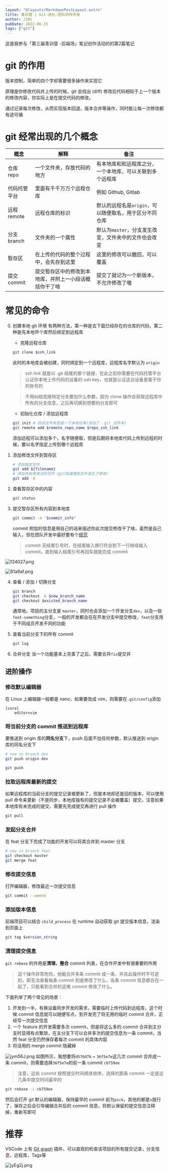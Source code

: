 ```yaml
---
layout: "@layouts/MarkdownPostLayout.astro"
title: 青训营 | Git-进化-团队协作开发
author: J10c
pubDate: 2022-06-15
tags: ["git"]
---
```


这是我参与「第三届青训营 -后端场」笔记创作活动的的第2篇笔记

# git 的作用

版本控制，简单的四个字却需要很多操作来实现它

原理是你修改代码并上传的时候，git 会找出 (diff) 修改后代码相较于上一个版本的修改内容，你实际上是在提交代码的修改。

通过记录每次修改，从而实现版本回退，版本合并等操作，同时能让每一次修改都有迹可循

# git 经常出现的几个概念

| 概念 | 解释 | 备注 |
| --- | --- | --- |
| 仓库 repo | 一个文件夹，存放代码的地方 | 有本地库和和远程库之分，一个本地库，可以关联到多个远程库 | 
| 代码托管平台 | 里面有千千万万个远程仓库 | 例如 Github, Gitlab |
| 远程 remote | 远程仓库的标识 | 默认的远程名是`origin`，可以随便取名，用于区分不同仓库 |
| 分支 branch | 文件夹的一个属性 | 默认为`master`，分支发生改变，文件夹中的文件也会改变 |
| 暂存区 | 在上传的代码的整个过程中，会先存到这里 | 这里的修改可以撤回，可以覆盖 |
| 提交 commit | 提交暂存区中的修改到本地库，并附上一小段话概括你干了啥 | 提交了就记为一个新版本，不允许修改了嗷 |

# 常见的命令

0. 创建本地 git 环境
    有两种方法，第一种是去下载已经存在的仓库的代码，第二种是先本地开个库然后绑定到远程库
    
    - 克隆远程仓库
    ```bash
    git clone $ssh_link
    ```
    
    此时的本地库会被创建，同时绑定到一个远程库，远程库名字默认为 `origin`
    > ssh link 就是以 .git 结尾的那个链接，在此之前你需要在代码托管平台认证你本地上传代码的设备的 ssh key，也就是认证这台设备是属于你的账号的
    
    > 不用纠结克隆特定分支要加什么参数，因为 clone 操作会获取远程库中所有的分支信息，之后再切换到想要的分支即可
    
    - 初始化仓库 / 添加远程库

    ```bash
    git init # 将该文件夹变成一个本地仓库(添加了 .git 文件夹)
    git remote add $remote_repo_name $repo_ssh_link
    ```
	
    添加远程可以添加多个，名字随便取，但是后期将本地库代码上传到远程的时候，要以名字指定上传到哪个远程库
    
1. 添加修改文件到暂存区

    ```bash
    # 添加指定文件
    git add ${filename}
    # 添加所有修改过的文件（git知道哪些文件发生了修改）
    git add -A
    ```

2. 查看暂存区中的内容
    ```bash
    git status
    ```
    
3. 提交暂存区所有内容到本地库

    ```bash
    git commit -m "$commit_info"
   ```
   commit 附加的信息是用自己的话来描述你此次提交修改干了啥，虽然是自己输入，但在团队开发中最好要有个[规范](https://www.jianshu.com/p/201bd81e7dc9)
    > commit 无结尾引号时，在结尾输入换行符会到下一行继续输入 commit，直到输入结尾引号再回车就能完成 commit

![f24027.png](https://cdn.j10ccc.xyz/static/blog/f24027.png)

![81a9af.png](https://cdn.j10ccc.xyz/static/blog/81a9af.png)
    
    
4. 查看 / 添加 / 切换分支

    ```bash
    git branch
    git checkout -b $new_branch_name
    git checkout $existed_branch_name
    ```
	通常地，项目的主分支是 `master`，同时也会添加一个开发分支`dev`，以及一些`feat-something`分支，一般的开发都会在在开发分支中提交修改，`feat`分支用于不同成员开发不同的功能
    
    
5. 查看当前分支下的所有 commit 

    ```bash
    git log
    ```
	
6. 合并分支
当一个功能基本上完善了之后，需要合并`fix`提交并

## 进阶操作

### 修改默认编辑器

在 Linux 上编辑器一般都是 nano，如果要改成 vim，则需要在`.git/config`添加

```config
[core]
    editor=vim
```

### 将当前分支的 commit 推送到远程库

要推送到 origin 库的**同名分支**下，push 后面不加任何参数，默认推送到 origin 库的同名分支下

```bash
# now in branch dev
git push origin dev

git push
```
### 拉取远程库最新的提交

如果远程库的当前分支的提交记录被更新了，但是本地却还是旧的版本，可以使用 pull 命令来更新（不是同步，本地库独有的提交记录不会被覆盖）提交，注意如果本地库有未完成的提交，需要先完成提交再进行 pull 操作
```bash
git pull
```

### 发起分支合并

在 feat 分支下完成了功能的开发可以将其合并到 master 分支

```bash
# now in branch feat
git checkout master
git merge feat
```

### 修改提交信息

打开编辑器，修改最近一次提交信息

```bash
git commit --amend
```

### 添加版本信息

前端项目可以结合 `child_process` 在 runtime 自动获取 git 提交版本信息，渲染到页面上

```bash
git tag $version_string
```

### 清理提交信息

`git rebase` 的作用是**清理、整合** commit 列表，在合作开发中有很重要的作用

> 这个操作非常危险，他能合并多条 commit 成一条，并且此操作时不可逆的，即无法查看每条 commit 到底修改了什么，各条 commit 信息都合在一起了，只能看到合并的这堆 commit 修改了什么。
	
下面列举了两个常见的场景：
1. 开发到一半，有换设备同步开发的需求，需要临时上传代码到远程库，这个时候 commit 信息就可以随便写点，到开发完了将无用的临时 commit 合并，正经写一次提交信息
2. 一个 feature 的开发需要多次 commit，但是将这么多的 commit 合并到主分支时显得有点繁琐，在主分支下可以合并多次的提交信息为一条 commit，当然 feat 分支仍然保存着每次 commit 的具体内容
3. 将没用的 merge commit 隐藏掉

![jym56J.png](https://cdn.j10ccc.xyz/static/blog/jym56J.png)
如图所示，我想要将`d576d7b` ~ `36f5e7e`这几次 commit 合并成一条 commit，则需要选择`36f5e7e`的前一条 commit `cb759ee`
> 注意，这些 commit 按照提交时间顺序排序，选择的那条 commit 一定是这几条中提交时间最早的

```bash
git rebase -i cb759ee
```
然后会打开 git 默认的编辑器，保持最早的 commit 前为`pick`，其他的都是`s`就行了，保存之后会引导编辑合并后的 commit 信息，将默认保留的提交信息注释掉，重新写即可

# 推荐

VSCode 上有 [Git graph](https://github.com/mhutchie/vscode-git-graph) 插件，可以直观的检查该项目的所有提交记录，分支信息，远程库，Tags等

![jyEg2j.png](https://cdn.j10ccc.xyz/static/blog/jyEg2j.png)
